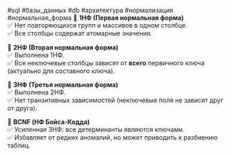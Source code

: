 #sql #базы_данных #db #архитектура #нормализация #нормальная_форма
🔹 **1НФ (Первая нормальная форма)**  
✅ Нет повторяющихся групп и массивов в одном столбце.  
✅ Все столбцы содержат атомарные значения.

🔹 **2НФ (Вторая нормальная форма)**  
✅ Выполнена 1НФ.  
✅ Все неключевые столбцы зависят от **всего** первичного ключа (актуально для составного ключа).

🔹 **3НФ (Третья нормальная форма)**  
✅ Выполнена 2НФ.  
✅ Нет транзитивных зависимостей (неключевые поля не зависят друг от друга).

🔹 **BCNF (НФ Бойса-Кодда)**  
✅ Усиленная 3НФ: все детерминанты являются ключами.  
✅ Избавляет от редких аномалий, но может приводить к разбиению таблиц.